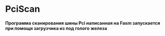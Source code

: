# PciScan
#### Программа сканирования шины Pci написанная на Fasm запускается при помощи загрузчика из под голого железа
